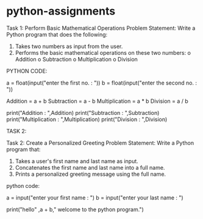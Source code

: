 # python-assignments

Task 1: Perform Basic Mathematical Operations
Problem Statement: Write a Python program that does the following:
1.  Takes two numbers as input from the user.
2.  Performs the basic mathematical operations on these two numbers:
o	Addition
o	Subtraction
o	Multiplication
o	Division



PYTHON CODE:

a = float(input("enter the first no. : "))
b = float(input("enter the second no. : "))

Addition = a + b
Subtraction = a - b
Multiplication = a * b
Division = a / b

print("Addition : ",Addition)
print("Subtraction : ",Subtraction)
print("Multiplication : ",Multiplication)
print("Division : ",Division)



TASK 2:

Task 2: Create a Personalized Greeting
Problem Statement: Write a Python program that:
1.  Takes a user's first name and last name as input.
2.  Concatenates the first name and last name into a full name.
3.  Prints a personalized greeting message using the full name.




python code:


a = input("enter your first name : ")
b = input("enter your last name : ")

print("hello" ,a +  b," welcome to the python program.")









